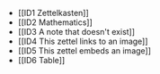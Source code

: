 - [[ID1 Zettelkasten]]
- [[ID2 Mathematics]]
- [[ID3 A note that doesn't exist]]
- [[ID4 This zettel links to an image]]
- [[ID5 This zettel embeds an image]]
- [[ID6 Table]]
